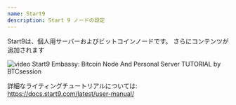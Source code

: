 ```yaml
---
name: Start9
description: Start 9 ノードの設定
---
```


Start9は、個人用サーバーおよびビットコインノードです。
さらにコンテンツが追加されます

![video](https://www.youtube.com/watch?v=DKBJ3_3ZomU)
Start9 Embassy: Bitcoin Node And Personal Server TUTORIAL by BTCsession

詳細なライティングチュートリアルについては: https://docs.start9.com/latest/user-manual/